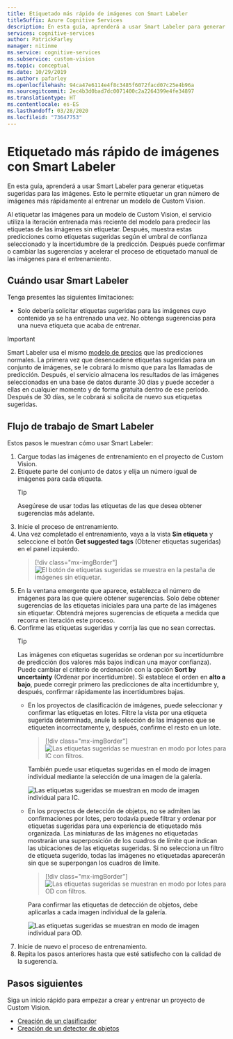 ```yaml
---
title: Etiquetado más rápido de imágenes con Smart Labeler
titleSuffix: Azure Cognitive Services
description: En esta guía, aprenderá a usar Smart Labeler para generar etiquetas sugeridas para las imágenes. Esto le permite etiquetar un gran número de imágenes más rápidamente al entrenar un modelo de Custom Vision.
services: cognitive-services
author: PatrickFarley
manager: nitinme
ms.service: cognitive-services
ms.subservice: custom-vision
ms.topic: conceptual
ms.date: 10/29/2019
ms.author: pafarley
ms.openlocfilehash: 94ca47e6114e4f8c3485f6072facd07c25e4b96a
ms.sourcegitcommit: 2ec4b3d0bad7dc0071400c2a2264399e4fe34897
ms.translationtype: HT
ms.contentlocale: es-ES
ms.lasthandoff: 03/28/2020
ms.locfileid: "73647753"
---
```

# <a name="label-images-faster-with-smart-labeler"></a>Etiquetado más rápido de imágenes con Smart Labeler

En esta guía, aprenderá a usar Smart Labeler para generar etiquetas sugeridas para las imágenes. Esto le permite etiquetar un gran número de imágenes más rápidamente al entrenar un modelo de Custom Vision.

Al etiquetar las imágenes para un modelo de Custom Vision, el servicio utiliza la iteración entrenada más reciente del modelo para predecir las etiquetas de las imágenes sin etiquetar. Después, muestra estas predicciones como etiquetas sugeridas según el umbral de confianza seleccionado y la incertidumbre de la predicción. Después puede confirmar o cambiar las sugerencias y acelerar el proceso de etiquetado manual de las imágenes para el entrenamiento.

## <a name="when-to-use-smart-labeler"></a>Cuándo usar Smart Labeler

Tenga presentes las siguientes limitaciones:

* Solo debería solicitar etiquetas sugeridas para las imágenes cuyo contenido ya se ha entrenado una vez. No obtenga sugerencias para una nueva etiqueta que acaba de entrenar.

> [!IMPORTANT]
> Smart Labeler usa el mismo [modelo de precios](https://azure.microsoft.com/pricing/details/cognitive-services/custom-vision-service/) que las predicciones normales. La primera vez que desencadene etiquetas sugeridas para un conjunto de imágenes, se le cobrará lo mismo que para las llamadas de predicción. Después, el servicio almacena los resultados de las imágenes seleccionadas en una base de datos durante 30 días y puede acceder a ellas en cualquier momento y de forma gratuita dentro de ese período. Después de 30 días, se le cobrará si solicita de nuevo sus etiquetas sugeridas.

## <a name="smart-labeler-workflow"></a>Flujo de trabajo de Smart Labeler

Estos pasos le muestran cómo usar Smart Labeler:

1. Cargue todas las imágenes de entrenamiento en el proyecto de Custom Vision.
1. Etiquete parte del conjunto de datos y elija un número igual de imágenes para cada etiqueta.
    > [!TIP]
    > Asegúrese de usar todas las etiquetas de las que desea obtener sugerencias más adelante.
1. Inicie el proceso de entrenamiento.
1. Una vez completado el entrenamiento, vaya a la vista **Sin etiqueta** y seleccione el botón **Get suggested tags** (Obtener etiquetas sugeridas) en el panel izquierdo.
    > [!div class="mx-imgBorder"]
    > ![El botón de etiquetas sugeridas se muestra en la pestaña de imágenes sin etiquetar.](./media/suggested-tags/suggested-tags-button.png)
1. En la ventana emergente que aparece, establezca el número de imágenes para las que quiere obtener sugerencias. Solo debe obtener sugerencias de las etiquetas iniciales para una parte de las imágenes sin etiquetar. Obtendrá mejores sugerencias de etiqueta a medida que recorra en iteración este proceso.
1. Confirme las etiquetas sugeridas y corrija las que no sean correctas.
    > [!TIP]
    > Las imágenes con etiquetas sugeridas se ordenan por su incertidumbre de predicción (los valores más bajos indican una mayor confianza). Puede cambiar el criterio de ordenación con la opción **Sort by uncertainty** (Ordenar por incertidumbre). Si establece el orden en **alto a bajo**, puede corregir primero las predicciones de alta incertidumbre y, después, confirmar rápidamente las incertidumbres bajas.
    * En los proyectos de clasificación de imágenes, puede seleccionar y confirmar las etiquetas en lotes. Filtre la vista por una etiqueta sugerida determinada, anule la selección de las imágenes que se etiqueten incorrectamente y, después, confirme el resto en un lote.
        > [!div class="mx-imgBorder"]
        > ![Las etiquetas sugeridas se muestran en modo por lotes para IC con filtros.](./media/suggested-tags/ic-batch-mode.png)

        También puede usar etiquetas sugeridas en el modo de imagen individual mediante la selección de una imagen de la galería.

        ![Las etiquetas sugeridas se muestran en modo de imagen individual para IC.](./media/suggested-tags/ic-individual-image-mode.png)
    * En los proyectos de detección de objetos, no se admiten las confirmaciones por lotes, pero todavía puede filtrar y ordenar por etiquetas sugeridas para una experiencia de etiquetado más organizada. Las miniaturas de las imágenes no etiquetadas mostrarán una superposición de los cuadros de límite que indican las ubicaciones de las etiquetas sugeridas. Si no selecciona un filtro de etiqueta sugerido, todas las imágenes no etiquetadas aparecerán sin que se superpongan los cuadros de límite.
        > [!div class="mx-imgBorder"]
        > ![Las etiquetas sugeridas se muestran en modo por lotes para OD con filtros.](./media/suggested-tags/od-batch-mode.png)

        Para confirmar las etiquetas de detección de objetos, debe aplicarlas a cada imagen individual de la galería.

        ![Las etiquetas sugeridas se muestran en modo de imagen individual para OD.](./media/suggested-tags/od-individual-image-mode.png)
1. Inicie de nuevo el proceso de entrenamiento.
1. Repita los pasos anteriores hasta que esté satisfecho con la calidad de la sugerencia.

## <a name="next-steps"></a>Pasos siguientes

Siga un inicio rápido para empezar a crear y entrenar un proyecto de Custom Vision.

* [Creación de un clasificador](getting-started-build-a-classifier.md)
* [Creación de un detector de objetos](get-started-build-detector.md)
